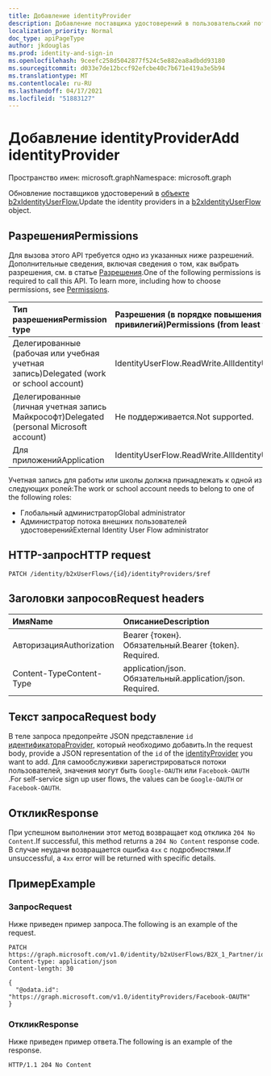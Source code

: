 ```yaml
---
title: Добавление identityProvider
description: Добавление поставщика удостоверений в пользовательский поток B2X.
localization_priority: Normal
doc_type: apiPageType
author: jkdouglas
ms.prod: identity-and-sign-in
ms.openlocfilehash: 9ceefc258d5042877f524c5e882ea8adbdd93180
ms.sourcegitcommit: d033e7de12bccf92efcbe40c7b671e419a3e5b94
ms.translationtype: MT
ms.contentlocale: ru-RU
ms.lasthandoff: 04/17/2021
ms.locfileid: "51883127"
---
```

# <a name="add-identityprovider"></a><span data-ttu-id="c73f3-103">Добавление identityProvider</span><span class="sxs-lookup"><span data-stu-id="c73f3-103">Add identityProvider</span></span>

<span data-ttu-id="c73f3-104">Пространство имен: microsoft.graph</span><span class="sxs-lookup"><span data-stu-id="c73f3-104">Namespace: microsoft.graph</span></span>

<span data-ttu-id="c73f3-105">Обновление поставщиков удостоверений в [объекте b2xIdentityUserFlow.](../resources/b2xidentityuserflow.md)</span><span class="sxs-lookup"><span data-stu-id="c73f3-105">Update the identity providers in a [b2xIdentityUserFlow](../resources/b2xidentityuserflow.md) object.</span></span>

## <a name="permissions"></a><span data-ttu-id="c73f3-106">Разрешения</span><span class="sxs-lookup"><span data-stu-id="c73f3-106">Permissions</span></span>

<span data-ttu-id="c73f3-p101">Для вызова этого API требуется одно из указанных ниже разрешений. Дополнительные сведения, включая сведения о том, как выбрать разрешения, см. в статье [Разрешения](/graph/permissions-reference).</span><span class="sxs-lookup"><span data-stu-id="c73f3-p101">One of the following permissions is required to call this API. To learn more, including how to choose permissions, see [Permissions](/graph/permissions-reference).</span></span>

|<span data-ttu-id="c73f3-109">Тип разрешения</span><span class="sxs-lookup"><span data-stu-id="c73f3-109">Permission type</span></span>      | <span data-ttu-id="c73f3-110">Разрешения (в порядке повышения привилегий)</span><span class="sxs-lookup"><span data-stu-id="c73f3-110">Permissions (from least to most privileged)</span></span>              |
|:--------------------|:---------------------------------------------------------|
|<span data-ttu-id="c73f3-111">Делегированные (рабочая или учебная учетная запись)</span><span class="sxs-lookup"><span data-stu-id="c73f3-111">Delegated (work or school account)</span></span>|<span data-ttu-id="c73f3-112">IdentityUserFlow.ReadWrite.All</span><span class="sxs-lookup"><span data-stu-id="c73f3-112">IdentityUserFlow.ReadWrite.All</span></span>|
|<span data-ttu-id="c73f3-113">Делегированные (личная учетная запись Майкрософт)</span><span class="sxs-lookup"><span data-stu-id="c73f3-113">Delegated (personal Microsoft account)</span></span>| <span data-ttu-id="c73f3-114">Не поддерживается.</span><span class="sxs-lookup"><span data-stu-id="c73f3-114">Not supported.</span></span>|
|<span data-ttu-id="c73f3-115">Для приложений</span><span class="sxs-lookup"><span data-stu-id="c73f3-115">Application</span></span>| <span data-ttu-id="c73f3-116">IdentityUserFlow.ReadWrite.All</span><span class="sxs-lookup"><span data-stu-id="c73f3-116">IdentityUserFlow.ReadWrite.All</span></span>|

<span data-ttu-id="c73f3-117">Учетная запись для работы или школы должна принадлежать к одной из следующих ролей:</span><span class="sxs-lookup"><span data-stu-id="c73f3-117">The work or school account needs to belong to one of the following roles:</span></span>

* <span data-ttu-id="c73f3-118">Глобальный администратор</span><span class="sxs-lookup"><span data-stu-id="c73f3-118">Global administrator</span></span>
* <span data-ttu-id="c73f3-119">Администратор потока внешних пользователей удостоверений</span><span class="sxs-lookup"><span data-stu-id="c73f3-119">External Identity User Flow administrator</span></span>

## <a name="http-request"></a><span data-ttu-id="c73f3-120">HTTP-запрос</span><span class="sxs-lookup"><span data-stu-id="c73f3-120">HTTP request</span></span>

<!-- { "blockType": "ignored" } -->

```http
PATCH /identity/b2xUserFlows/{id}/identityProviders/$ref
```

## <a name="request-headers"></a><span data-ttu-id="c73f3-121">Заголовки запросов</span><span class="sxs-lookup"><span data-stu-id="c73f3-121">Request headers</span></span>

|<span data-ttu-id="c73f3-122">Имя</span><span class="sxs-lookup"><span data-stu-id="c73f3-122">Name</span></span>|<span data-ttu-id="c73f3-123">Описание</span><span class="sxs-lookup"><span data-stu-id="c73f3-123">Description</span></span>|
|:---------------|:----------|
|<span data-ttu-id="c73f3-124">Авторизация</span><span class="sxs-lookup"><span data-stu-id="c73f3-124">Authorization</span></span>|<span data-ttu-id="c73f3-p102">Bearer {токен}. Обязательный.</span><span class="sxs-lookup"><span data-stu-id="c73f3-p102">Bearer {token}. Required.</span></span>|
|<span data-ttu-id="c73f3-127">Content-Type</span><span class="sxs-lookup"><span data-stu-id="c73f3-127">Content-Type</span></span>|<span data-ttu-id="c73f3-p103">application/json. Обязательный.</span><span class="sxs-lookup"><span data-stu-id="c73f3-p103">application/json. Required.</span></span>|

## <a name="request-body"></a><span data-ttu-id="c73f3-130">Текст запроса</span><span class="sxs-lookup"><span data-stu-id="c73f3-130">Request body</span></span>

<span data-ttu-id="c73f3-131">В теле запроса предопрейте JSON представление `id` [идентификатораProvider,](../resources/identityprovider.md) который необходимо добавить.</span><span class="sxs-lookup"><span data-stu-id="c73f3-131">In the request body, provide a JSON representation of the `id` of the [identityProvider](../resources/identityprovider.md) you want to add.</span></span> <span data-ttu-id="c73f3-132">Для самообслуживки зарегистрироваться потоки пользователей, значения могут быть `Google-OAUTH` или `Facebook-OAUTH` .</span><span class="sxs-lookup"><span data-stu-id="c73f3-132">For self-service sign up user flows, the values can be `Google-OAUTH` or `Facebook-OAUTH`.</span></span>

## <a name="response"></a><span data-ttu-id="c73f3-133">Отклик</span><span class="sxs-lookup"><span data-stu-id="c73f3-133">Response</span></span>

<span data-ttu-id="c73f3-134">При успешном выполнении этот метод возвращает код отклика `204 No Content`.</span><span class="sxs-lookup"><span data-stu-id="c73f3-134">If successful, this method returns a `204 No Content` response code.</span></span> <span data-ttu-id="c73f3-135">В случае неудачи возвращается ошибка `4xx` с подробностями.</span><span class="sxs-lookup"><span data-stu-id="c73f3-135">If unsuccessful, a `4xx` error will be returned with specific details.</span></span>

## <a name="example"></a><span data-ttu-id="c73f3-136">Пример</span><span class="sxs-lookup"><span data-stu-id="c73f3-136">Example</span></span>

### <a name="request"></a><span data-ttu-id="c73f3-137">Запрос</span><span class="sxs-lookup"><span data-stu-id="c73f3-137">Request</span></span>

<span data-ttu-id="c73f3-138">Ниже приведен пример запроса.</span><span class="sxs-lookup"><span data-stu-id="c73f3-138">The following is an example of the request.</span></span>

<!-- {
  "blockType": "request",
  "name": "update_b2xuserflows_identityprovider"
}
-->

``` http
PATCH https://graph.microsoft.com/v1.0/identity/b2xUserFlows/B2X_1_Partner/identityProviders/$ref
Content-type: application/json
Content-length: 30

{
  "@odata.id": "https://graph.microsoft.com/v1.0/identityProviders/Facebook-OAUTH"
}
```

### <a name="response"></a><span data-ttu-id="c73f3-139">Отклик</span><span class="sxs-lookup"><span data-stu-id="c73f3-139">Response</span></span>

<span data-ttu-id="c73f3-140">Ниже приведен пример ответа.</span><span class="sxs-lookup"><span data-stu-id="c73f3-140">The following is an example of the response.</span></span>

<!-- {
  "blockType": "response",
  "truncated": true
} -->

```http
HTTP/1.1 204 No Content
```
